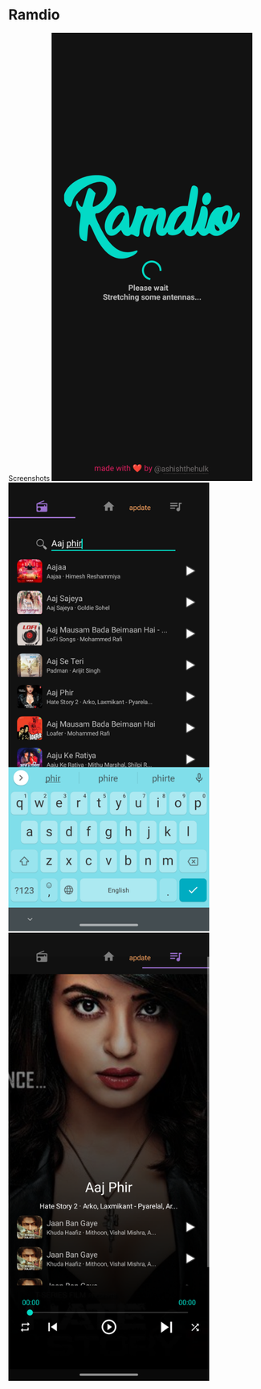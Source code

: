 # Ramdio

Screenshots
<img src="screenshots/S1.png" width="400">
<img src="screenshots/S2.png" width="400"><img src="screenshots/S3.png" width="400">
